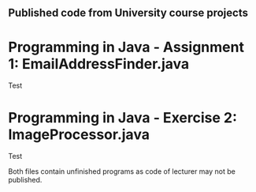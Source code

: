 ## Published code from University course projects

# Programming in Java - Assignment 1: EmailAddressFinder.java
Test

# Programming in Java - Exercise 2: ImageProcessor.java
Test

Both files contain unfinished programs as code of lecturer may not be published.

